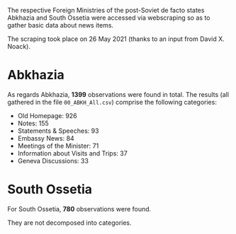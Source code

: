 The respective Foreign Ministries of the post-Soviet de facto states Abkhazia and South Ossetia were accessed via webscraping so as to gather basic data about news items.
 
The scraping took place on 26 May 2021 (thanks to an input from David X. Noack).
 
 # Abkhazia
 
 As regards Abkhazia, **1399** observations were found in total. The results (all gathered in the file `00_ABKH_All.csv`) comprise the following categories:
 
- Old Homepage: 926
- Notes: 155
- Statements & Speeches: 93
- Embassy News: 84
- Meetings of the Minister: 71
- Information about Visits and Trips: 37
- Geneva Discussions: 33

# South Ossetia

For South Ossetia, **780** observations were found.

They are not decomposed into categories.
